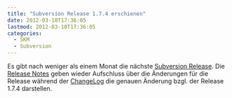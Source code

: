 ```yaml
---
title: "Subversion Release 1.7.4 erschienen"
date: 2012-03-10T17:36:05
lastmod: 2012-03-10T17:36:05
categories:
  - SKM
  - Subversion
---
```

Es gibt nach weniger als einem Monat die nächste <a href="http://svn.haxx.se/users/archive-2012-03/0147.shtml"  title="Release Announcement">Subversion Release</a>.  Die <a href="http://subversion.apache.org/docs/release-notes/1.7.html"  title="Release Notes">Release Notes</a> geben wieder Aufschluss über die Änderungen für die Release während der <a href="http://svn.apache.org/repos/asf/subversion/tags/1.7.3/CHANGES"  title="Change Log">ChangeLog</a> die genauen Änderung bzgl. der Release 1.7.4 darstellen.
